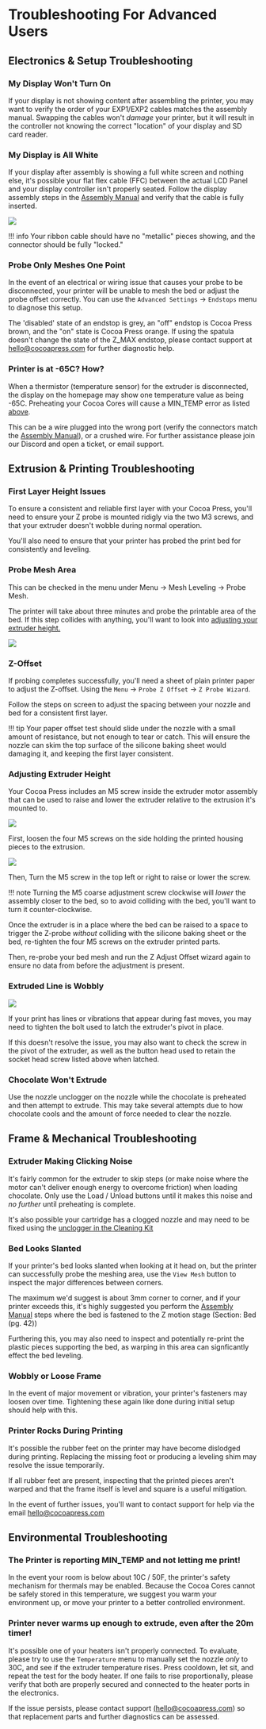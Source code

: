 # Troubleshooting For Advanced Users

## Electronics & Setup Troubleshooting

### My Display Won't Turn On

If your display is not showing content after assembling the printer, you may want to verify the order of your EXP1/EXP2 cables matches the assembly manual.  Swapping the cables won't *damage* your printer, but it will result in the controller not knowing the correct "location" of your display and SD card reader.

### My Display is All White
If your display after assembly is showing a full white screen and nothing else, it's possible your flat flex cable (FFC) between the actual LCD Panel and your display controller isn't properly seated.  Follow the display assembly steps in the [Assembly Manual](../Assembly/index.md) and verify that the cable is fully inserted.

![](../img/troubleshooting/ribboncable.jpg)

!!! info
    Your ribbon cable should have no "metallic" pieces showing, and the connector should be fully "locked."  

### Probe Only Meshes One Point

In the event of an electrical or wiring issue that causes your probe to be disconnected, your printer will be unable to mesh the bed or adjust the probe offset correctly.  You can use the `Advanced Settings` -> `Endstops` menu to diagnose this setup.

The 'disabled' state of an endstop is grey, an "off" endstop is Cocoa Press brown, and the "on" state is Cocoa Press orange.  If using the spatula doesn't change the state of the Z_MAX endstop, please contact support at <a href="mailto:hello@cocoapress.com">hello@cocoapress.com</a> for further diagnostic help.

### Printer is at -65C?  How?

When a thermistor (temperature sensor) for the extruder is disconnected, the display on the homepage may show one temperature value as being -65C.  Preheating your Cocoa Cores will cause a MIN_TEMP error as listed [above](#the-printer-is-reporting-min_temp-and-not-letting-me-print).

This can be a wire plugged into the wrong port (verify the connectors match the [Assembly Manual](../assets/assembly_manual.pdf)), or a crushed wire.  For further assistance please join our Discord and open a ticket, or email support.  

## Extrusion & Printing Troubleshooting

### First Layer Height Issues

To ensure a consistent and reliable first layer with your Cocoa Press, you'll need to ensure your Z probe is mounted ridigly via the two M3 screws, and that your extruder doesn't wobble during normal operation.

You'll also need to ensure that your printer has probed the print bed for consistently and leveling.  

### Probe Mesh Area

This can be checked in the menu under Menu -> Mesh Leveling -> Probe Mesh.

The printer will take about three minutes and probe the printable area of the bed.  If this step collides with anything, you'll want to look into [adjusting your extruder height.](#adjusting-extruder-height)

![](../img/printer/probing_mesh_main_menu.jpg)

### Z-Offset

If probing completes successfully, you'll need a sheet of plain printer paper to adjust the Z-offset.  Using the `Menu` -> `Probe Z Offset` -> `Z Probe Wizard`.  

Follow the steps on screen to adjust the spacing between your nozzle and bed for a consistent first layer.

!!! tip
    Your paper offset test should slide under the nozzle with a small amount of resistance, but not enough to tear or catch. This will ensure the nozzle can skim the top surface of the silicone baking sheet would damaging it, and keeping the first layer consistent.

### Adjusting Extruder Height

Your Cocoa Press includes an M5 screw inside the extruder motor assembly that can be used to raise and lower the extruder relative to the extrusion it's mounted to.

![](../img/printer/render_extruder_adjustment_m5.png)

First, loosen the four M5 screws on the side holding the printed housing pieces to the extrusion.

![](../img/troubleshooting/move_extruder_screw.jpg)

Then, Turn the M5 screw in the top left or right to raise or lower the screw.  

!!! note
    Turning the M5 coarse adjustment screw clockwise will *lower* the assembly closer to the bed, so to avoid colliding with the bed, you'll want to turn it counter-clockwise.

Once the extruder is in a place where the bed can be raised to a space to trigger the Z-probe *without* colliding with the silicone baking sheet or the bed, re-tighten the four M5 screws on the extruder printed parts.

Then, re-probe your bed mesh and run the Z Adjust Offset wizard again to ensure no data from before the adjustment is present.

### Extruded Line is Wobbly

![](../img/troubleshooting/extruder_latch_wobbly_print.jpg)

If your print has lines or vibrations that appear during fast moves, you may need to tighten the bolt used to latch the extruder's pivot in place.

<!-- add close-up photo of extruder pivot -->

If this doesn't resolve the issue, you may also want to check the screw in the pivot of the extruder, as well as the button head used to retain the socket head screw listed above when latched.

### Chocolate Won't Extrude

Use the nozzle unclogger on the nozzle while the chocolate is preheated and then attempt to extrude.  This may take several attempts due to how chocolate cools and the amount of force needed to clear the nozzle.

## Frame & Mechanical Troubleshooting

### Extruder Making Clicking Noise

It's fairly common for the extruder to skip steps (or make noise where the motor can't deliver enough energy to overcome friction) when loading chocolate. Only use the Load / Unload buttons until it makes this noise and *no further* until preheating is complete.  

It's also possible your cartridge has a clogged nozzle and may need to be fixed using the [unclogger in the Cleaning Kit](https://cocoapress.com/products/cleaning-tools) 

### Bed Looks Slanted

If your printer's bed looks slanted when looking at it head on, but the printer can successfully probe the meshing area, use the `View Mesh` button to inspect the major differences between corners. 

The maximum we'd suggest is about 3mm corner to corner, and if your printer exceeds this, it's highly suggested you perform the [Assembly Manual](../Assembly/index.md) steps where the bed is fastened to the Z motion stage (Section: Bed (pg. 42))

Furthering this, you may also need to inspect and potentially re-print the plastic pieces supporting the bed, as warping in this area can signficantly effect the bed leveling.

### Wobbly or Loose Frame

In the event of major movement or vibration, your printer's fasteners may loosen over time.  Tightening these again like done during initial setup should help with this.

### Printer Rocks During Printing

It's possible the rubber feet on the printer may have become dislodged during printing.  Replacing the missing foot or producing a leveling shim may resolve the issue temporarily.

If all rubber feet are present, inspecting that the printed pieces aren't warped and that the frame itself is level and square is a useful mitigation.

In the event of further issues, you'll want to contact support for help via the email <a href="mailto:hello@cocoapress.com">hello@cocoapress.com</a>

## Environmental Troubleshooting

### The Printer is reporting MIN_TEMP and not letting me print!

In the event your room is below about 10C / 50F, the printer's safety mechanism for thermals may be enabled.  Because the Cocoa Cores cannot be safely stored in this temperature, we suggest you warm your environment up, or move your printer to a better controlled environment.  

### Printer never warms up enough to extrude, even after the 20m timer!

It's possible one of your heaters isn't properly connected.  To evaluate, please try to use the `Temperature` menu to manually set the nozzle *only* to 30C, and see if the extruder temperature rises.  Press cooldown, let sit, and repeat the test for the body heater.  If one fails to rise proportionally, please verify that both are properly secured and connected to the heater ports in the electronics.

If the issue persists, please contact support <a href="mailto:hello@cocoapress.com">(hello@cocoapress.com)</a> so that replacement parts and further diagnostics can be assessed.  